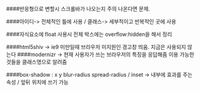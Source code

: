 ####반응형으로 변할시 스크롤바가 나오는지 주의 나온다면 문제.

####아이디-> 전체적인 틀에 사용 / 클래스-> 세부적이고 반복적인 곳에 사용

####자식요소에 float 사용시 전체 박스에는 overflow:hidden을 해서 정리

####html5shiv -> ie9 미만일때 브라우저 미지원인 경고창 띄움. 지금은 사용되지 않는다
####modernizr -> 현재 사용자가 쓰는 브라우저의 특징을 응답해줌 이용 가능한 것들을 클래스명으로 알려줌

####box-shadow : x y blur-radius spread-radius / inset -> 내부에 효과를 주는 속성 / 앞뒤 위치에 쓰기 가능
